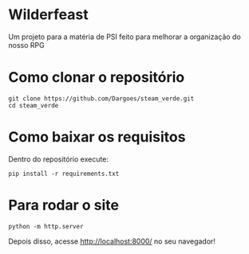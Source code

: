 # Wilderfeast
Um projeto para a matéria de PSI feito para melhorar a organização do nosso RPG

# Como clonar o repositório
```
git clone https://github.com/Dargoes/steam_verde.git
cd steam_verde
```
# Como baixar os requisitos
Dentro do repositório execute:
```
pip install -r requirements.txt
```
# Para rodar o site
```
python -m http.server
```
Depois disso, acesse [http://localhost:8000/](http://localhost:8000/) no seu navegador!

